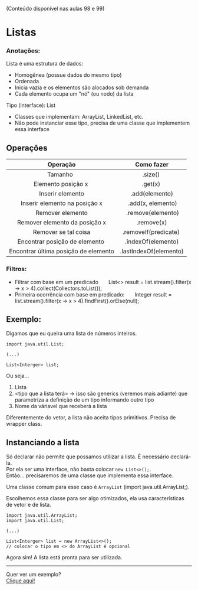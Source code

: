 (Conteúdo disponível nas aulas 98 e 99)

# Listas

### Anotações:
Lista é uma estrutura de dados:  
- Homogênea (possue dados do mesmo tipo)  
- Ordenada   
- Inicia vazia e os elementos são alocados sob demanda  
- Cada elemento ocupa um "nó" (ou nodo) da lista  

Tipo (interface): List
- Classes que implementam: ArrayList, LinkedList, etc.
- Não pode instanciar esse tipo, precisa de uma classe que implementem essa interface


## Operações
|               Operação               |       Como fazer       |
| :----------------------------------: | :--------------------: |
|               Tamanho                |        .size()         |
|          Elemento posição x          |        .get(x)         |
|           Inserir elemento           |     .add(elemento)     |
|     Inserir elemento na posição x    |    .add(x, elemento)   |
|           Remover elemento           |    .remove(elemento)   |
|     Remover elemento da posição x    |       .remove(x)       |
|         Remover se tal coisa         |  .removeIf(predicate)  |
|    Encontrar posição de elemento     |   .indexOf(elemento)   |
| Encontrar última posição de elemento | .lastIndexOf(elemento) |

### Filtros:  
- Filtrar com base em um predicado  
    List<> result = list.stream().filter(x -> x > 4).collect(Collectors.toList());  
- Primeira ocorrência com base em predicado:  
    Integer result = list.stream().filter(x -> x > 4).findFirst().orElse(null);  


## Exemplo:
Digamos que eu queira uma lista de números inteiros.

```
import java.util.List;

(...)

List<Interger> list;
```

Ou seja...  
1. Lista
2. <tipo que a lista terá>  -> isso são generics (veremos mais adiante) que parametriza a definição de um tipo informando outro tipo
3. Nome da váriavel que receberá a lista

Diferentemente do vetor, a lista não aceita tipos primitivos. Precisa de wrapper class.  

## Instanciando a lista
Só declarar não permite que possamos utilizar a lista. É necessário declará-la.  
Por ela ser uma interface, não basta colocar ```new List<>();```.  
Então... precisaremos de uma classe que implementa essa interface.  

Uma classe comum para esse caso é `ArrayList` (import java.util.ArrayList;).  

Escolhemos essa classe para ser algo otimizados, ela usa características de vetor e de lista.  

```
import java.util.ArrayList;
import java.util.List;

(...)

List<Interger> list = new ArrayList<>();
// colocar o tipo em <> do ArrayList é opcional
```

Agora sim! A lista está pronta para ser utilizada.  

--- 

Quer ver um exemplo?  
[Clique aqui!](https://github.com/biaProjects/java-course-udemy/blob/master/2%20-%20Object-Oriented%20Programming%20-%20Part1/c%20-%20MemoryBehavior-arrays-lists/d%20-%20Lists/Explanations/Example/src/program/Main.java)
